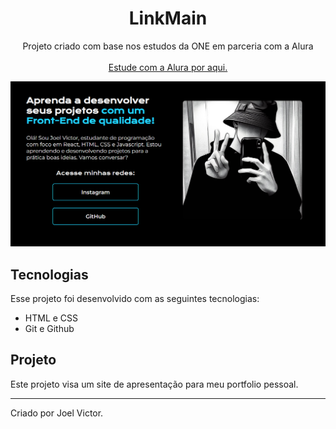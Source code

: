 <h1 align="center"> LinkMain </h1>

<p align="center">
Projeto criado com base nos estudos da ONE em parceria com a Alura <br> <br>
<a href="https://cursos.alura.com.br">Estude com a Alura por aqui.</a>
</p>

<p align="center">
  <img alt="Demo" src="demo.png">  
</p>

## Tecnologias

Esse projeto foi desenvolvido com as seguintes tecnologias:

- HTML e CSS
- Git e Github

## Projeto

Este projeto visa um site de apresentação para meu portfolio pessoal.

---

Criado por Joel Victor.
